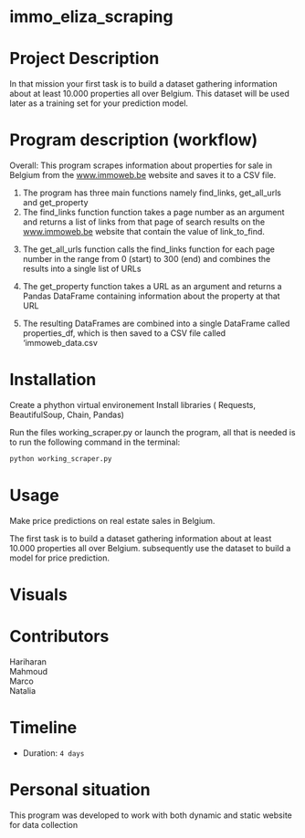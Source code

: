 # immo_eliza_scraping

# Project Description
In that mission your first task is to build a dataset gathering information about at least 10.000 properties all over Belgium. This dataset will be used later as a training set for your prediction model.

# Program description (workflow)
Overall:  This program scrapes information about properties for sale in Belgium from the www.immoweb.be website and saves it to a CSV file.

1. The program has three main functions namely find_links, get_all_urls and get_property
2. The find_links function function takes a page number as an argument and returns a list of links from that page of search results on the www.immoweb.be website that contain the value of link_to_find.

<screnshot that displays the executing or output of the find_link function>

3. The get_all_urls function calls the find_links function for each page number in the range from 0 (start) to 300 (end) and combines the results into a single list of URLs
<screnshot that displays the executing or output of the get_all_urls function>


4. The get_property function takes a URL as an argument and returns a Pandas DataFrame containing information about the property at that URL
<screnshot that displays the executing or output of the get_property function>

5. The resulting DataFrames are combined into a single DataFrame called properties_df, which is then saved to a CSV file called ‘immoweb_data.csv

<screnshot that displays the executing or output of the CSV file>

# Installation
Create a phython virtual environement
Install libraries ( Requests, BeautifulSoup, Chain, Pandas)


Run the files working_scraper.py or launch the program, all that is needed is to run the following command in the terminal:

```bash
python working_scraper.py
```

# Usage
Make price predictions on real estate sales in Belgium.

The first task is to build a dataset gathering information about at least 10.000 properties all over Belgium. 
subsequently use the dataset to build a model for price prediction.

# Visuals


# Contributors
Hariharan<br>
Mahmoud<br>
Marco<br>
Natalia

# Timeline
- Duration: `4 days`

# Personal situation
This program was developed to work with both dynamic and static website for data collection


